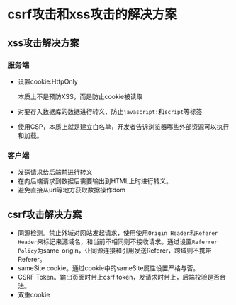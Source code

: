 # csrf攻击和xss攻击的解决方案

## xss攻击解决方案

### 服务端

- 设置cookie:HttpOnly

  本质上不是预防XSS，而是防止cookie被读取

- 对要存入数据库的数据进行转义，防止`javascript:`和`script`等标签

- 使用CSP，本质上就是建立白名单，开发者告诉浏览器哪些外部资源可以执行和加载。

### 客户端

- 发送请求给后端前进行转义
- 在向后端请求到数据后需要输出到HTML上时进行转义。
- 避免直接从url等地方获取数据操作dom

## csrf攻击解决方案

- 同源检测。禁止外域对网站发起请求，使用使用`Origin Header`和`Referer Header`来标记来源域名，和当前不相同则不接收请求。通过设置`Referrer Policy`为same-origin，让同源连接和引用发送Referer，跨域则不携带Referer。
- sameSite cookie。通过cookie中的sameSite属性设置严格与否。
- CSRF Token。输出页面时带上csrf token，发请求时带上，后端校验是否合法。
- 双重cookie

